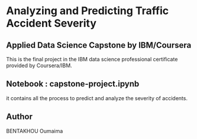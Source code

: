 # Analyzing and Predicting Traffic Accident Severity

## Applied Data Science Capstone by IBM/Coursera

This is the final project in the IBM data science professional certificate provided by Coursera/IBM.

## Notebook : capstone-project.ipynb
it contains all the process to predict and analyze the severity of accidents.

## Author
BENTAKHOU Oumaima